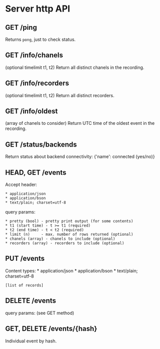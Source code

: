 # Server http API

## GET /ping
Returns `pong`, just to check status.

## GET /info/chanels
(optional timelimit t1, t2)
Return all distinct chanels in the recording.

## GET /info/recorders
(optional timelimit t1, t2)
Return all distinct recorders.

## GET /info/oldest
(array of chanels to consider)
Return UTC time of the oldest event in the recording.

## GET /status/backends
Return status about backend connectivity:
{'name': connected (yes/no)}

## HEAD, GET /events

Accept header:
    
    * application/json
    * application/bson
    * text/plain; charset=utf-8

query params:

    * pretty (bool) - pretty print output (for some contents)
    * t1 (start time) - t >= t1 (required)
    * t2 (end time) - t < t2 (required)
    * limit (n)     - max. number of rows returned (optional)
    * chanels (array) - chanels to include (optional)
    * recorders (array) - recorders to include (optional)  

## PUT /events

Content types:
    * application/json
    * application/bson
    * text/plain; charset=utf-8
    
    [list of records]

## DELETE /events
query params: (see GET method)

## GET, DELETE /events/{hash}
Individual event by hash.
